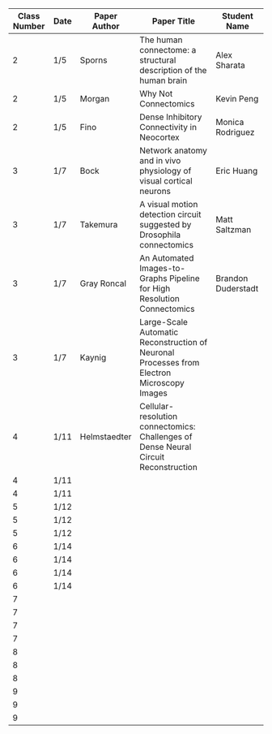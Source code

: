 | Class Number | Date | Paper Author | Paper Title                                                                                | Student Name       |
|--------------|------|--------------|--------------------------------------------------------------------------------------------|--------------------|
| 2            | 1/5  | Sporns       | The human connectome: a structural description of the human brain                          | Alex Sharata       |
| 2            | 1/5  | Morgan       | Why Not Connectomics                                                                       | Kevin Peng         |
| 2            | 1/5  | Fino         | Dense Inhibitory Connectivity in Neocortex                                                 | Monica Rodriguez                   |
| 3            | 1/7  | Bock         | Network anatomy and in vivo physiology of visual cortical neurons                          | Eric Huang         |
| 3            | 1/7  | Takemura     | A visual motion detection circuit suggested by Drosophila connectomics                     | Matt Saltzman                   |
| 3            | 1/7  | Gray Roncal  | An Automated Images-to-Graphs Pipeline for High Resolution Connectomics                    | Brandon Duderstadt |
| 3            | 1/7  | Kaynig       | Large-Scale Automatic Reconstruction of Neuronal Processes from Electron Microscopy Images |                    |
| 4            | 1/11  | Helmstaedter | Cellular-resolution connectomics: Challenges of Dense Neural Circuit Reconstruction        |                    |
| 4            | 1/11 |              |                                                                                            |                    |
| 4            | 1/11 |              |                                                                                            |                    |
| 5            | 1/12 |              |                                                                                            |                    |
| 5            | 1/12 |              |                                                                                            |                    |
| 5            | 1/12 |              |                                                                                            |                    |
| 6            | 1/14 |              |                                                                                            |                    |
| 6            | 1/14 |              |                                                                                            |                    |
| 6            | 1/14 |              |                                                                                            |                    |
| 6            | 1/14 |              |                                                                                            |                    |
| 7            |      |              |                                                                                            |                    |
| 7            |      |              |                                                                                            |                    |
| 7            |      |              |                                                                                            |                    |
| 7            |      |              |                                                                                            |                    |
| 8            |      |              |                                                                                            |                    |
| 8            |      |              |                                                                                            |                    |
| 8            |      |              |                                                                                            |                    |
| 9            |      |              |                                                                                            |                    |
| 9            |      |              |                                                                                            |                    |
| 9            |      |              |                                                                                            |                    |
